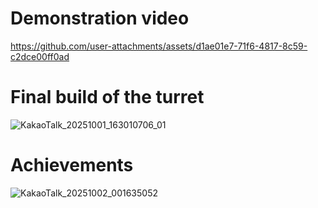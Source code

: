 # Demonstration video
https://github.com/user-attachments/assets/d1ae01e7-71f6-4817-8c59-c2dce00ff0ad

# Final build of the turret
![KakaoTalk_20251001_163010706_01](https://github.com/user-attachments/assets/8fc8fe33-2b13-49fa-9293-d27aaaedf5d5)

# Achievements
![KakaoTalk_20251002_001635052](https://github.com/user-attachments/assets/3861bc4b-710b-4420-8420-5e016cd6677e)

